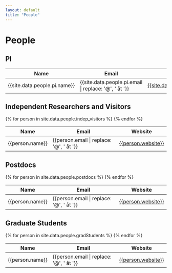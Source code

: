 ```yaml
---
layout: default
title: "People"
---
```


# People

## PI
<div class="table-responsive">
  <table class="table table-striped table-bordered table-hover table-responsive">
    <thead>
      <tr>
        <th>Name</th>
        <th>Email</th>
        <th>Website</th>
      </tr>
    </thead>
    <tbody>
      <tr>
        <td class="name">{{site.data.people.pi.name}}</td>
        <td class="email">{{site.data.people.pi.email | replace: '@', ' åt '}}</td>
        <td class="site"><a target="_blank" href="{{site.data.people.pi.website}}">{{site.data.people.pi.website}}</a></td>
      </tr>
    </tbody>
  </table>
</div>

## Independent Researchers and Visitors
<div class="table-responsive">
  <table class="table table-striped table-bordered table-hover table-responsive">
    <thead>
      <tr>
        <th>Name</th>
        <th>Email</th>
        <th>Website</th>
      </tr>
    </thead>
    <tbody>
      {% for person in site.data.people.indep_visitors %}
        <tr>
          <td class="name">{{person.name}}</td>
          <td class="email">{{person.email | replace: '@', ' åt '}}</td>
          <td class="site"><a target="_blank" href="{{person.website}}">{{person.website}}</a></td>
        </tr>
      {% endfor %}
    </tbody>
  </table>
</div>

## Postdocs
<div class="table-responsive">
  <table class="table table-striped table-bordered table-hover table-responsive">
  <thead>
    <tr>
      <th>Name</th>
      <th>Email</th>
      <th>Website</th>
    </tr>
  </thead>
  <tbody>
    {% for person in site.data.people.postdocs %}
      <tr>
        <td class="name">{{person.name}}</td>
        <td class="email">{{person.email | replace: '@', ' åt '}}</td>
        <td class="site"><a target="_blank" href="{{person.website}}">{{person.website}}</a></td>
      </tr>
    {% endfor %}
  </tbody>
  </table>
</div>

## Graduate Students
<div class="table-responsive">
  <table class="table table-striped table-bordered table-hover table-responsive">
  <thead>
    <tr>
      <th>Name</th>
      <th>Email</th>
      <th>Website</th>
    </tr>
  </thead>
  <tbody>
    {% for person in site.data.people.gradStudents %}
      <tr>
        <td class="name">{{person.name}}</td>
        <td class="email">{{person.email | replace: '@', ' åt '}}</td>
        <td class="site"><a target="_blank" href="{{person.website}}">{{person.website}}</a></td>
      </tr>
    {% endfor %}
  </tbody>
  </table>
</div>
